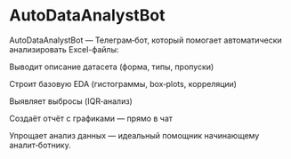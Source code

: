 # AutoDataAnalystBot

AutoDataAnalystBot — Телеграм‑бот, который помогает автоматически анализировать Excel-файлы:

 Выводит описание датасета (форма, типы, пропуски)

 Строит базовую EDA (гистограммы, box‑plots, корреляции)

 Выявляет выбросы (IQR‑анализ)

 Создаёт отчёт с графиками — прямо в чат

Упрощает анализ данных — идеальный помощник начинающему аналит‑ботнику.

